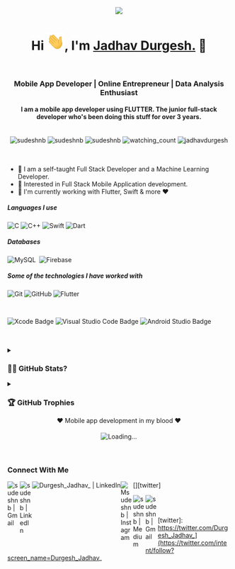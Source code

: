 <p align="center">
  <img src="https://github.com/thompsonemerson/thompsonemerson/raw/master/cover-thompson.png" height="200"/>
</p>


<h1 align="center">Hi <img src="https://raw.githubusercontent.com/ABSphreak/ABSphreak/master/gifs/Hi.gif" width="40px">, I'm <a href="https://sudeshnb.xyz"> Jadhav Durgesh.</a> 💪</h1>
<br>
<h3 align="center">Mobile App Developer | Online Entrepreneur | Data Analysis Enthusiast</h3>
<h4 align="center"> I am a mobile app developer using FLUTTER. The junior full-stack developer who's been doing this stuff for over 3 years.</h4>

<br>
<div align="center" class="row">
    <img src="https://img.shields.io/github/followers/jadhavdurgesh?logo=github&label=Github%20Followers&style=non" alt="sudeshnb" />
    <img src="https://img.shields.io/github/stars/jadhavdurgesh?logo=github&label=Github%20Stars&style=non" alt="sudeshnb" />
<!--     <img alt="followers" src="https://img.shields.io/github/followers/sudeshnb?label=Followers&style=social"> -->
    <img src="https://img.shields.io/badge/dynamic/json?logo=github&label=Github%20Forks&style=non&query=%24.forks&url=https://api.github-star-counter.workers.dev/user/jadhavdurgesh" alt="sudeshnb" />
    <img src="https://komarev.com/ghpvc/?username=jadhavdurgesh&logo=github&color=brightgreen" alt="watching_count" />
    <img src="https://img.shields.io/badge/-CONNECT-blue?style=non&logo=Linkedin&link=https://www.linkedin.com/in/jadhav-durgesh/" alt="jadhavdurgesh" />
</div>

<br>
<br>


<ul  >
    <li >🔭 I am a self-taught Full Stack Developer and a Machine Learning Developer.</li>
    <li>🌱 Interested in Full Stack Mobile Application development.</li>
    <li>🧑 I'm currently working with Flutter, Swift & more ❤️</li>
</ul>
  



##### Languages I use

![C](https://img.shields.io/badge/-C-05122A?style=flat&logo=c)
![C++](https://img.shields.io/badge/-C++-05122A?style=flat&logo=c%2B%2B)
![Swift](https://img.shields.io/badge/-Swift-05122A?style=flat&logo=swift)
![Dart](https://img.shields.io/badge/-Dart-05122A?style=flat&logo=dart)
<!--![Kotlin](https://img.shields.io/badge/-Kotlin-05122A?style=flat&logo=kotlin)
![C# Badge](https://img.shields.io/badge/C%23-05122A?logo=csharp&style=flat)
![HTML5](https://img.shields.io/badge/-HTML5-05122A?style=flat&logo=html5)
![Java](https://img.shields.io/badge/-Java-05122A?style=flat&logo=Java&logoColor=FFA518)&nbsp;
![Dart](https://img.shields.io/badge/-Dart-05122A?style=flat&logo=dart)
![JavaScript](https://img.shields.io/badge/-Javascript-05122A?style=flat&logo=javascript)
![Python](https://img.shields.io/badge/-Python-05122A?style=flat&logo=python)
![TypeScript](https://img.shields.io/badge/-TypeScript-05122A?style=flat&logo=typescript)
![.NET Badge](https://img.shields.io/badge/.NET-05122A?logo=dotnet&style=flat)
![Go Badge](https://img.shields.io/badge/Go-05122A?logo=go&style=flat) -->

##### Databases

![MySQL](https://img.shields.io/badge/-MySQL-05122A?style=flat&logo=mysql&logoColor=4479A1)&nbsp;
![Firebase](https://img.shields.io/badge/-Firebase-05122A?style=flat&logo=firebase)
<!-- ![PostgreSQL](https://img.shields.io/badge/-PostgreSQL-05122A?style=flat&logo=postgresql&logoColor=336791)&nbsp;
![MongoDB Badge](https://img.shields.io/badge/MongoDB-05122A?logo=mongodb&style=flat)
![AzureCloud](https://img.shields.io/badge/Microsoft%20Azure-05122A?style=flat-square&logo=microsoft-azure)
![AWS Amplify Badge](https://img.shields.io/badge/-AWS-05122A?style=flat-square&logo=awsamplify)
![Google Cloud](https://img.shields.io/badge/Google%20Cloud-05122A?style=flat-square&logo=google-cloud) -->


##### Some of the technologies I have worked with

![Git](https://img.shields.io/badge/-Git-05122A?style=flat&logo=git&logoColor=F05032)
![GitHub](https://img.shields.io/badge/-GitHub-05122A?style=flat&logo=github)
![Flutter](https://img.shields.io/badge/-Flutter-05122A?style=flat&logo=flutter&logoColor=02569B)&nbsp;
<!-- ![Laravel](https://img.shields.io/badge/-Laravel-05122A?style=flat-square&logo=laravel)
![Node.js](https://img.shields.io/badge/-Node.js-05122A?style=flat&logo=node.js&logoColor=339933)
![React](https://img.shields.io/badge/-React-05122A?style=flat&logo=React&logoColor=61DAFB)
![Docker](https://img.shields.io/badge/-Docker-05122A?style=flat-square&logo=docker)
![Tensorflow](https://img.shields.io/badge/-Tensorflow-05122A?style=flat&logo=tensorflow&logoColor=FF6F00)&nbsp;
![Arduino](https://img.shields.io/badge/-Arduino-05122A?style=flat&logo=arduino&logoColor=00979D)&nbsp;
![Keras](https://img.shields.io/badge/-Keras-05122A?style=flat&logo=keras&logoColor=D00000)&nbsp;
![OpenCV](https://img.shields.io/badge/-OpenCV-05122A?style=flat&logo=opencv&logoColor=5C3EE8)&nbsp;
![Bootstrap](https://img.shields.io/badge/-Bootstrap-05122A?style=flat&logo=bootstrap&logoColor=563D7C)&nbsp;
![Apache Kafka Badge](https://img.shields.io/badge/Apache%20Kafka-05122A?logo=apachekafka&style=flat) -->

<br/>

![Xcode Badge](https://img.shields.io/badge/Xcode-05122A?logo=xcode&logoColor=fff&style=flat)
![Visual Studio Code Badge](https://img.shields.io/badge/Visual%20Studio%20Code-05122A?logo=visualstudiocode&logoColor=fff&style=flat)
![Android Studio Badge](https://img.shields.io/badge/Android%20Studio-05122A?logo=androidstudio&logoColor=fff&style=flat)

<br />
<br />


<details><summary><strong><h3>🤷‍♂️ GitHub Stats?</h3></strong></summary>

<table cellspacing="0" cellpadding="0" style="border:none;">
  <tr>
    <td>
      <img align="center" src="https://github-readme-stats.vercel.app/api?username=jadhavdurgesh&show_icons=true&locale=en" alt="sudeshnb" />
    </td>
    <td>
      <img align="center" src="https://github-readme-streak-stats.herokuapp.com/?user=jadhavdurgesh&" alt="sudeshnb" />
    </td>
   </tr>
 <tr>
    <td>
      <a href="https://github.com/jadhavdurgesh">
  <img align="center" src="https://github-readme-stats.vercel.app/api/top-langs/?username=jadhavdurgesh&theme=light&hide_langs_below=1" />
</a>
    </td>
    
   </tr>
</table>
<!-- <table cellspacing="0" cellpadding="0" style="border:none;">
  <tr>
    <td>
      <img align="center" src="https://activity-graph.herokuapp.com/graph?username=sudeshnb" alt="Talha's github stats"/>    
    </td> 
   </tr>
</table> -->


<br />
<br />

</details>
<details><summary><strong><h3>🏆 GitHub Trophies</h3></strong></summary>
 
![](https://github-profile-trophy.vercel.app/?username=jadhavdurgesh&theme=darkhub&no-frame=false&no-bg=true&margin-w=4)

</details>


<div align="center">
❤ Mobile app development in my blood ❤
<br />
<br />
<img align="center" src = "https://profile-counter.glitch.me/jadhavdurgesh/count.svg" alt ="Loading...">
</div>


<br />
<br />

### Connect With Me

 
<!--  [<img align="left" alt="sudeshnb | Website" width="28px" src="https://firebasestorage.googleapis.com/v0/b/web-johannesmilke.appspot.com/o/other%2Fsocial%2Fwebsite.png?alt=media" />][website] -->
[<img align="left" alt="sudeshnb | Gmail" width="28px" src="https://www.vectorlogo.zone/logos/gmail/gmail-tile.svg" />][mail]
<!--  [<img align="left" alt="sudeshnb | YouTube" width="28px" src="https://www.vectorlogo.zone/logos/youtube/youtube-tile.svg" />][youtube] -->
[<img align="left" alt="sudeshnb | LinkedIn" width="28px" src="https://www.vectorlogo.zone/logos/linkedin/linkedin-tile.svg" />][linkedin]
[<img align="left" alt="Durgesh_Jadhav_ | LinkedIn" src="https://img.shields.io/twitter/follow/Durgesh_Jadhav_?style=social&logo=X" />][twitter]
[<img align="left" alt="Msudeshnb | Instagram" width="28px" src="https://www.vectorlogo.zone/logos/instagram/instagram-tile.svg" />][instagram]
<!--  [<img align="left" alt="sudeshnb | Facebook" width="28px" src="https://www.vectorlogo.zone/logos/facebook/facebook-tile.svg" />][facebook] -->
[<img align="left" alt="sudeshnb | Medium" width="28px" src="https://www.vectorlogo.zone/logos/medium/medium-tile.svg" />][medium]
[<img align="left" alt="sudeshnb | Gmail" width="28px" src="https://www.vectorlogo.zone/logos/whatsapp/whatsapp-tile.svg" />][whatsapp]

<br />
<br />

<!-- [website]: https://sudeshnb.xyz -->
[whatsapp]: https://wa.me/7217836820
[mail]: https://mail.google.com/mail/u/0/#inbox?compose=CllgCJvkXFgPlnbqWvNTVVtpCgpgmNpntTSctVHgdqlngkMnbsSVRSRdMRzPQJvZgTNcmLRTdfg
[twitter]: https://twitter.com/Durgesh_Jadhav_](https://twitter.com/intent/follow?screen_name=Durgesh_Jadhav_
<!-- [youtube]: https://www.youtube.com/channel/UCXooUY2oL_eqGhTaZn-ExSg -->
[linkedin]: https://linkedin.com/in/jadhav-durgesh
[github]: https://github.com/jadhavdurgesh
[instagram]: https://www.instagram.com/durgesh_7498
<!-- [facebook]: https://www.facebook.com/sudeshnb -->
[medium]: https://medium.com/@sudeshnb
[flutter]: https://flutter.dev
[dart]: https://dart.dev
[vscode]: https://code.visualstudio.com
[firebase]: https://firebase.google.com
<!--  [java]: https://www.java.com/en -->
[swift]: https://developer.apple.com/swift
<!-- [kotlin]: https://kotlinlang.org -->
